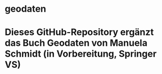 # geodaten
# Dieses GitHub-Repository ergänzt das Buch Geodaten von Manuela Schmidt (in Vorbereitung, Springer VS)
